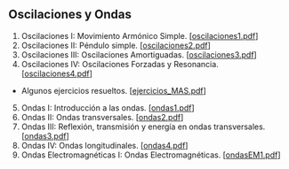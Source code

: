 ## Oscilaciones y Ondas
1. Oscilaciones I: Movimiento Armónico Simple. [[oscilaciones1.pdf](Files/ondas/oscilaciones1.pdf)]
2. Oscilaciones II: Péndulo simple. [[oscilaciones2.pdf](Files/ondas/oscilaciones2.pdf)]
3. Oscilaciones III: Oscilaciones Amortiguadas. [[oscilaciones3.pdf](Files/ondas/oscilaciones3.pdf)]
4. Oscilaciones IV: Oscilaciones Forzadas y Resonancia. [[oscilaciones4.pdf](Files/ondas/oscilaciones4.pdf)]
  - Algunos ejercicios resueltos. [[ejercicios_MAS.pdf](Files/ondas/ejerciciosMAS.pdf)]
5. Ondas I: Introducción a las ondas. [[ondas1.pdf](Files/ondas/ondas1.pdf)]
6. Ondas II: Ondas transversales. [[ondas2.pdf](Files/ondas/ondas2.pdf)]
7. Ondas III: Reflexión, transmisión y energía en ondas transversales. [[ondas3.pdf](Files/ondas/ondas3.pdf)]
8. Ondas IV: Ondas longitudinales. [[ondas4.pdf](Files/ondas/ondas4.pdf)]
9. Ondas Electromagnéticas I: Ondas Electromagnéticas. [[ondasEM1.pdf](Files/ondas/ondasEM1.pdf)]
